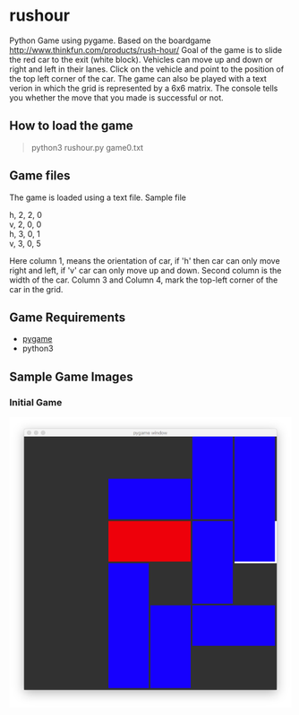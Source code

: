 # rushour
Python Game using pygame. Based on the boardgame http://www.thinkfun.com/products/rush-hour/
Goal of the game is to slide the red car to the exit (white block). Vehicles can move up and down or right and left in their lanes. Click on the vehicle and point to the position of the top left corner of the car. The game can also be played with a text verion in which the grid is represented by a 6x6 matrix. The console tells you whether the move that you made is successful or not. 

## How to load the game
>python3 rushour.py game0.txt

## Game files
The game is loaded using a text file. Sample file

h, 2, 2, 0 <br>
v, 2, 0, 0 <br>
h, 3, 0, 1 <br>
v, 3, 0, 5

Here column 1, means the orientation of car, if 'h' then car can only move right and left, if 'v' car can only move up and down. Second column is the width of the car. Column 3 and Column 4, mark the top-left corner of the car in the grid.

## Game Requirements
* [pygame](https://www.pygame.org/)
* python3

## Sample Game Images

### Initial Game
![Initial Game Image](/images/initial.png)

